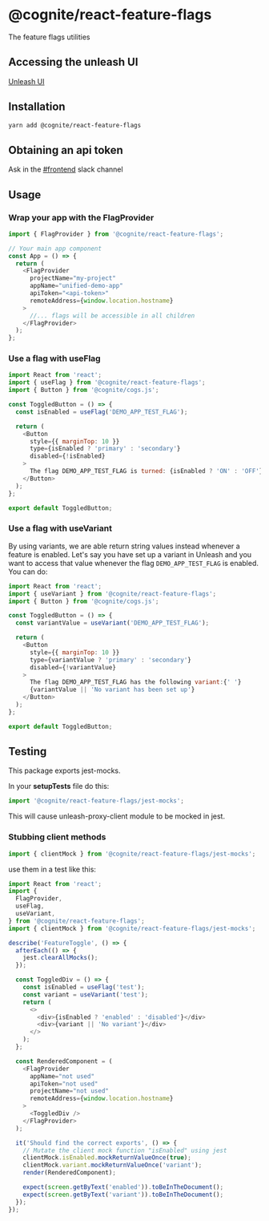 # @cognite/react-feature-flags

The feature flags utilities

## Accessing the unleash UI

[Unleash UI](https://unleash-apps.cognite.ai/)

## Installation

```sh
yarn add @cognite/react-feature-flags
```

## Obtaining an api token

Ask in the [#frontend](https://cognitedata.slack.com/archives/C6KNJCEEA) slack channel

## Usage

### Wrap your app with the **FlagProvider**

```js
import { FlagProvider } from '@cognite/react-feature-flags';

// Your main app component
const App = () => {
  return (
    <FlagProvider
      projectName="my-project"
      appName="unified-demo-app"
      apiToken="<api-token>"
      remoteAddress={window.location.hostname}
    >
      //... flags will be accessible in all children
    </FlagProvider>
  );
};
```

### Use a flag with **useFlag**

```js
import React from 'react';
import { useFlag } from '@cognite/react-feature-flags';
import { Button } from '@cognite/cogs.js';

const ToggledButton = () => {
  const isEnabled = useFlag('DEMO_APP_TEST_FLAG');

  return (
    <Button
      style={{ marginTop: 10 }}
      type={isEnabled ? 'primary' : 'secondary'}
      disabled={!isEnabled}
    >
      The flag DEMO_APP_TEST_FLAG is turned: {isEnabled ? 'ON' : 'OFF'}
    </Button>
  );
};

export default ToggledButton;
```

### Use a flag with **useVariant**

By using variants, we are able return string values instead whenever a feature is enabled. Let's say you have set up a variant in Unleash and you want to access that value whenever the flag `DEMO_APP_TEST_FLAG` is enabled. You can do:

```js
import React from 'react';
import { useVariant } from '@cognite/react-feature-flags';
import { Button } from '@cognite/cogs.js';

const ToggledButton = () => {
  const variantValue = useVariant('DEMO_APP_TEST_FLAG');

  return (
    <Button
      style={{ marginTop: 10 }}
      type={variantValue ? 'primary' : 'secondary'}
      disabled={!variantValue}
    >
      The flag DEMO_APP_TEST_FLAG has the following variant:{' '}
      {variantValue || 'No variant has been set up'}
    </Button>
  );
};

export default ToggledButton;
```

## Testing

This package exports jest-mocks.

In your **setupTests** file do this:

```js
import '@cognite/react-feature-flags/jest-mocks';
```

This will cause unleash-proxy-client module to be mocked in jest.

### Stubbing client methods

```js
import { clientMock } from '@cognite/react-feature-flags/jest-mocks';
```

use them in a test like this:

```js
import React from 'react';
import {
  FlagProvider,
  useFlag,
  useVariant,
} from '@cognite/react-feature-flags';
import { clientMock } from '@cognite/react-feature-flags/jest-mocks';

describe('FeatureToggle', () => {
  afterEach(() => {
    jest.clearAllMocks();
  });

  const ToggledDiv = () => {
    const isEnabled = useFlag('test');
    const variant = useVariant('test');
    return (
      <>
        <div>{isEnabled ? 'enabled' : 'disabled'}</div>
        <div>{variant || 'No variant'}</div>
      </>
    );
  };

  const RenderedComponent = (
    <FlagProvider
      appName="not used"
      apiToken="not used"
      projectName="not used"
      remoteAddress={window.location.hostname}
    >
      <ToggledDiv />
    </FlagProvider>
  );

  it('Should find the correct exports', () => {
    // Mutate the client mock function "isEnabled" using jest
    clientMock.isEnabled.mockReturnValueOnce(true);
    clientMock.variant.mockReturnValueOnce('variant');
    render(RenderedComponent);

    expect(screen.getByText('enabled')).toBeInTheDocument();
    expect(screen.getByText('variant')).toBeInTheDocument();
  });
});
```
